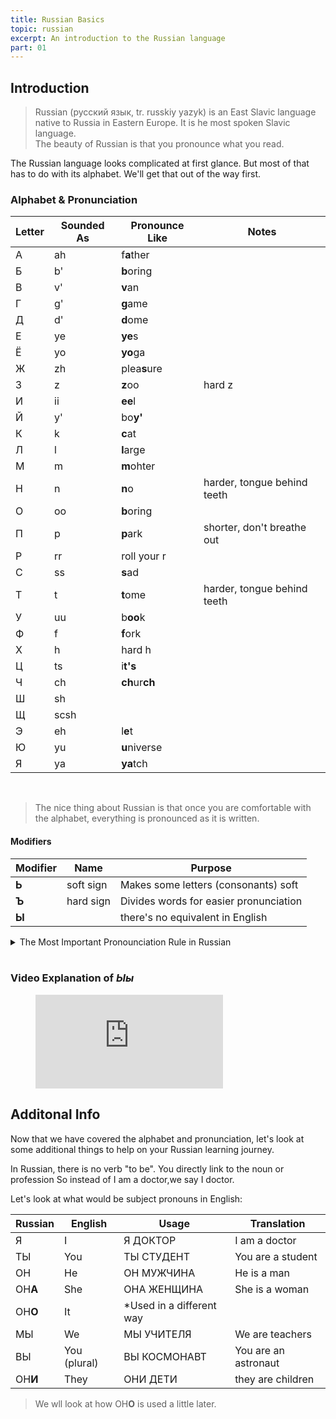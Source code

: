```yaml
---
title: Russian Basics
topic: russian
excerpt: An introduction to the Russian language
part: 01
---
```


## Introduction

> Russian (русский язык, tr. russkiy yazyk) is an East Slavic language native to Russia in Eastern Europe. It is he most spoken Slavic language.  
> The beauty of Russian is that you pronounce what you read.

The Russian language looks complicated at first glance. But most of that has to do with its alphabet. We'll get that out of the way first.

### Alphabet & Pronunciation

| Letter | Sounded As | Pronounce Like | Notes                       |
| ------ | ---------- | -------------- | --------------------------- |
| А      | ah         | f**a**ther     |                             |
| Б      | b'         | **b**oring     |                             |
| В      | v'         | **v**an        |                             |
| Г      | g'         | **g**ame       |                             |
| Д      | d'         | **d**ome       |                             |
| Е      | ye         | **ye**s        |                             |
| Ё      | yo         | **yo**ga       |                             |
| Ж      | zh         | plea**s**ure   |                             |
| З      | z          | **z**oo        | hard z                      |
| И      | ii         | **ee**l        |                             |
| Й      | y'         | bo**y'**       |                             |
| К      | k          | **c**at        |                             |
| Л      | l          | **l**arge      |                             |
| М      | m          | **m**ohter     |                             |
| Н      | n          | **n**o         | harder, tongue behind teeth |
| О      | oo         | **b**oring     |                             |
| П      | p          | **p**ark       | shorter, don't breathe out  |
| Р      | rr         | roll your r    |                             |
| С      | ss         | **s**ad        |                             |
| Т      | t          | **t**ome       | harder, tongue behind teeth |
| У      | uu         | b**oo**k       |                             |
| Ф      | f          | **f**ork       |                             |
| Х      | h          | hard h         |                             |
| Ц      | ts         | i**t's**       |                             |
| Ч      | ch         | **ch**ur**ch** |                             |
| Ш      | sh         |                |                             |
| Щ      | scsh       |                |                             |
| Э      | eh         | l**e**t        |                             |
| Ю      | yu         | **u**niverse   |                             |
| Я      | ya         | **ya**tch      |

<br/>

> The nice thing about Russian is that once you are comfortable with the alphabet, everything is pronounced as it is written.

#### Modifiers

| Modifier | Name      | Purpose                                |
| -------- | --------- | -------------------------------------- |
| **Ь**    | soft sign | Makes some letters (consonants) soft   |
| **Ъ**    | hard sign | Divides words for easier pronunciation |
| **Ы**    |           | there's no equivalent in English       |

<details>
<summary markdown="span">The Most Important Pronounciation Rule in Russian</summary>
<b>NO ONE CARES!</b>
</details>

<br/>

### Video Explanation of _Ыы_

<figure className="video_container">
  <iframe  src="https://www.youtube.com/embed/w9hogVBFECQ"  frameBorder={0} allowFullScreen={true}> </iframe>
</figure>

## Additonal Info

Now that we have covered the alphabet and pronunciation, let's look at some additional things to help on your Russian learning journey.

In Russian, there is no verb "to be". You directly link to the noun or profession
So instead of I am a doctor,we say I doctor.

Let's look at what would be subject pronouns in English:

| Russian | English      | Usage                     | Translation          |
| ------- | ------------ | ------------------------- | -------------------- |
| Я       | I            | Я ДОКТОР                  | I am a doctor        |
| ТЫ      | You          | ТЫ СТУДЕНТ                | You are a student    |
| ОН      | He           | ОН МУЖЧИНА                | He is a man          |
| ОН**А** | She          | ОНА ЖЕНЩИНА               | She is a woman       |
| ОН**О** | It           | \*Used in a different way |
| МЫ      | We           | МЫ УЧИТЕЛЯ                | We are teachers      |
| ВЫ      | You (plural) | ВЫ КОСМОНАВТ              | You are an astronaut |
| OН**И** | They         | ОНИ ДЕТИ                  | they are children    |

> We wll look at how ОН**О** is used a little later.
